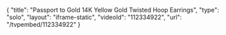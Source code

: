 {
    "title": "Passport to Gold 14K Yellow Gold Twisted Hoop Earrings",
    "type": "solo",
    "layout": "iframe-static",
    "videoId": "112334922",
    "url": "\/tvpembed\/112334922"
}